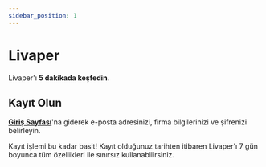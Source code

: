 ```yaml
---
sidebar_position: 1
---
```


# Livaper

Livaper'ı **5 dakikada keşfedin**.

## Kayıt Olun

**[Giriş Sayfası](https://app.livaper.com/register)**'na giderek e-posta adresinizi, firma bilgilerinizi ve şifrenizi belirleyin.

Kayıt işlemi bu kadar basit! Kayıt olduğunuz tarihten itibaren Livaper'ı 7 gün boyunca tüm özellikleri ile sınırsız kullanabilirsiniz.
